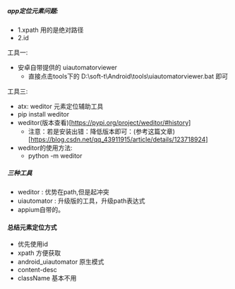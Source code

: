 ##### app定位元素问题:
 - 1.xpath 用的是绝对路径
 - 2.id

工具一:
 - 安卓自带提供的 uiautomatorviewer
   - 直接点击tools下的 D:\soft-t\Android\tools\uiautomatorviewer.bat 即可

工具三:
 - atx: weditor 元素定位辅助工具
 - pip install weditor
 - weditor(版本查看)[https://pypi.org/project/weditor/#history]
   - 注意：若是安装出错：降低版本即可：(参考这篇文章)[https://blog.csdn.net/qq_43911915/article/details/123718924]
 - weditor的使用方法:
   - python -m weditor

##### 三种工具
 - weditor : 优势在path,但是起冲突
 - uiautomator : 升级版的工具，升级path表达式
 - appium自带的。

#### 总结元素定位方式
 - 优先使用id
 - xpath 方便获取
 - android_uiautomator 原生模式
 - content-desc
 - className 基本不用
 